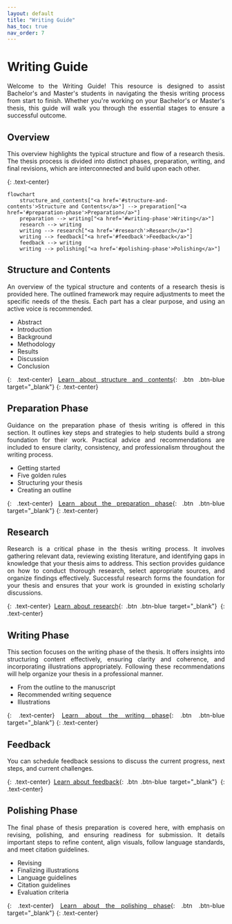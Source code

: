 ```yaml
---
layout: default
title: "Writing Guide"
has_toc: true
nav_order: 7
---
```


<style>
  p {
    text-align: justify;
  }
</style>

# Writing Guide

Welcome to the Writing Guide!
This resource is designed to assist Bachelor's and Master's students in navigating the thesis writing process from start to finish.
Whether you're working on your Bachelor's or Master's thesis, this guide will walk you through the essential stages to ensure a successful outcome.

## Overview

This overview highlights the typical structure and flow of a research thesis.
The thesis process is divided into distinct phases, preparation, writing, and final revisions, which are interconnected and build upon each other.

{: .text-center}
```mermaid
flowchart
    structure_and_contents["<a href='#structure-and-contents'>Structure and Contents</a>"] --> preparation["<a href='#preparation-phase'>Preparation</a>"]
    preparation --> writing["<a href='#writing-phase'>Writing</a>"]
    research --> writing
    writing --> research["<a href='#research'>Research</a>"]
    writing --> feedback["<a href='#feedback'>Feedback</a>"]
    feedback --> writing
    writing --> polishing["<a href='#polishing-phase'>Polishing</a>"]
```

## Structure and Contents

An overview of the typical structure and contents of a research thesis is provided here.
The outlined framework may require adjustments to meet the specific needs of the thesis.
Each part has a clear purpose, and using an active voice is recommended.

  - Abstract
  - Introduction
  - Background
  - Methodology
  - Results
  - Discussion
  - Conclusion

{: .text-center}
[Learn about structure and contents](writing/structure_and_contents){: .btn .btn-blue target="_blank"}
{: .text-center}

## Preparation Phase

Guidance on the preparation phase of thesis writing is offered in this section.
It outlines key steps and strategies to help students build a strong foundation for their work.
Practical advice and recommendations are included to ensure clarity, consistency, and professionalism throughout the writing process.

  - Getting started
  - Five golden rules
  - Structuring your thesis
  - Creating an outline

{: .text-center}
[Learn about the preparation phase](writing/preparation_phase){: .btn .btn-blue target="_blank"}
{: .text-center}

## Research

Research is a critical phase in the thesis writing process.
It involves gathering relevant data, reviewing existing literature, and identifying gaps in knowledge that your thesis aims to address.
This section provides guidance on how to conduct thorough research, select appropriate sources, and organize findings effectively.
Successful research forms the foundation for your thesis and ensures that your work is grounded in existing scholarly discussions.

{: .text-center}
[Learn about research](writing/research){: .btn .btn-blue target="_blank"}
{: .text-center}

## Writing Phase

This section focuses on the writing phase of the thesis.
It offers insights into structuring content effectively, ensuring clarity and coherence, and incorporating illustrations appropriately.
Following these recommendations will help organize your thesis in a professional manner.

  - From the outline to the manuscript
  - Recommended writing sequence
  - Illustrations

{: .text-center}
[Learn about the writing phase](writing/writing_phase){: .btn .btn-blue target="_blank"}
{: .text-center}

## Feedback

You can schedule feedback sessions to discuss the current progress, next steps, and current challenges.

{: .text-center}
[Learn about feedback](writing/feedback){: .btn .btn-blue target="_blank"}
{: .text-center}

## Polishing Phase

The final phase of thesis preparation is covered here, with emphasis on revising, polishing, and ensuring readiness for submission.
It details important steps to refine content, align visuals, follow language standards, and meet citation guidelines.

  - Revising
  - Finalizing illustrations
  - Language guidelines
  - Citation guidelines
  - Evaluation criteria

{: .text-center}
[Learn about the polishing phase](writing/polishing){: .btn .btn-blue target="_blank"}
{: .text-center}
